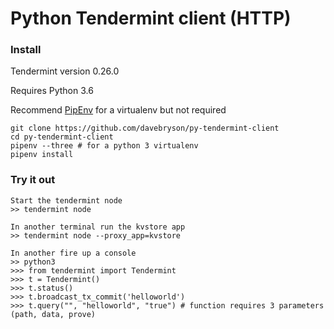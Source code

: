 # Python Tendermint client (HTTP)

### Install
Tendermint version 0.26.0

Requires Python 3.6

Recommend [PipEnv](http://docs.pipenv.org/en/latest/) for a virtualenv but not required
```
git clone https://github.com/davebryson/py-tendermint-client
cd py-tendermint-client
pipenv --three # for a python 3 virtualenv
pipenv install
```

### Try it out
```
Start the tendermint node
>> tendermint node

In another terminal run the kvstore app
>> tendermint node --proxy_app=kvstore

In another fire up a console
>> python3
>>> from tendermint import Tendermint
>>> t = Tendermint()
>>> t.status()
>>> t.broadcast_tx_commit('helloworld')
>>> t.query("", "helloworld", "true") # function requires 3 parameters (path, data, prove)
```

